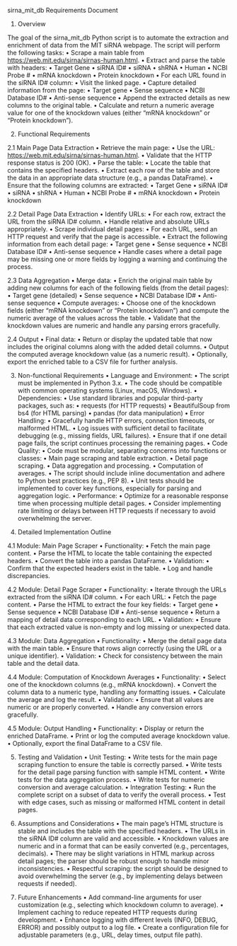 sirna_mit_db Requirements Document

1. Overview

The goal of the sirna_mit_db Python script is to automate the extraction and enrichment of data from the MIT siRNA webpage. The script will perform the following tasks:
	•	Scrape a main table from https://web.mit.edu/sirna/sirnas-human.html.
	•	Extract and parse the table with headers:
	•	Target Gene
	•	siRNA ID#
	•	siRNA
	•	shRNA
	•	Human
	•	NCBI Probe #
	•	mRNA knockdown
	•	Protein knockdown
	•	For each URL found in the siRNA ID# column:
	•	Visit the linked page.
	•	Capture detailed information from the page:
	•	Target gene
	•	Sense sequence
	•	NCBI Database ID#
	•	Anti-sense sequence
	•	Append the extracted details as new columns to the original table.
	•	Calculate and return a numeric average value for one of the knockdown values (either “mRNA knockdown” or “Protein knockdown”).

2. Functional Requirements

2.1 Main Page Data Extraction
	•	Retrieve the main page:
	•	Use the URL: https://web.mit.edu/sirna/sirnas-human.html.
	•	Validate that the HTTP response status is 200 (OK).
	•	Parse the table:
	•	Locate the table that contains the specified headers.
	•	Extract each row of the table and store the data in an appropriate data structure (e.g., a pandas DataFrame).
	•	Ensure that the following columns are extracted:
	•	Target Gene
	•	siRNA ID#
	•	siRNA
	•	shRNA
	•	Human
	•	NCBI Probe #
	•	mRNA knockdown
	•	Protein knockdown

2.2 Detail Page Data Extraction
	•	Identify URLs:
	•	For each row, extract the URL from the siRNA ID# column.
	•	Handle relative and absolute URLs appropriately.
	•	Scrape individual detail pages:
	•	For each URL, send an HTTP request and verify that the page is accessible.
	•	Extract the following information from each detail page:
	•	Target gene
	•	Sense sequence
	•	NCBI Database ID#
	•	Anti-sense sequence
	•	Handle cases where a detail page may be missing one or more fields by logging a warning and continuing the process.

2.3 Data Aggregation
	•	Merge data:
	•	Enrich the original main table by adding new columns for each of the following fields (from the detail pages):
	•	Target gene (detailed)
	•	Sense sequence
	•	NCBI Database ID#
	•	Anti-sense sequence
	•	Compute averages:
	•	Choose one of the knockdown fields (either “mRNA knockdown” or “Protein knockdown”) and compute the numeric average of the values across the table.
	•	Validate that the knockdown values are numeric and handle any parsing errors gracefully.

2.4 Output
	•	Final data:
	•	Return or display the updated table that now includes the original columns along with the added detail columns.
	•	Output the computed average knockdown value (as a numeric result).
	•	Optionally, export the enriched table to a CSV file for further analysis.

3. Non-functional Requirements
	•	Language and Environment:
	•	The script must be implemented in Python 3.x.
	•	The code should be compatible with common operating systems (Linux, macOS, Windows).
	•	Dependencies:
	•	Use standard libraries and popular third-party packages, such as:
	•	requests (for HTTP requests)
	•	BeautifulSoup from bs4 (for HTML parsing)
	•	pandas (for data manipulation)
	•	Error Handling:
	•	Gracefully handle HTTP errors, connection timeouts, or malformed HTML.
	•	Log issues with sufficient detail to facilitate debugging (e.g., missing fields, URL failures).
	•	Ensure that if one detail page fails, the script continues processing the remaining pages.
	•	Code Quality:
	•	Code must be modular, separating concerns into functions or classes:
	•	Main page scraping and table extraction.
	•	Detail page scraping.
	•	Data aggregation and processing.
	•	Computation of averages.
	•	The script should include inline documentation and adhere to Python best practices (e.g., PEP 8).
	•	Unit tests should be implemented to cover key functions, especially for parsing and aggregation logic.
	•	Performance:
	•	Optimize for a reasonable response time when processing multiple detail pages.
	•	Consider implementing rate limiting or delays between HTTP requests if necessary to avoid overwhelming the server.

4. Detailed Implementation Outline

4.1 Module: Main Page Scraper
	•	Functionality:
	•	Fetch the main page content.
	•	Parse the HTML to locate the table containing the expected headers.
	•	Convert the table into a pandas DataFrame.
	•	Validation:
	•	Confirm that the expected headers exist in the table.
	•	Log and handle discrepancies.

4.2 Module: Detail Page Scraper
	•	Functionality:
	•	Iterate through the URLs extracted from the siRNA ID# column.
	•	For each URL:
	•	Fetch the page content.
	•	Parse the HTML to extract the four key fields:
	•	Target gene
	•	Sense sequence
	•	NCBI Database ID#
	•	Anti-sense sequence
	•	Return a mapping of detail data corresponding to each URL.
	•	Validation:
	•	Ensure that each extracted value is non-empty and log missing or unexpected data.

4.3 Module: Data Aggregation
	•	Functionality:
	•	Merge the detail page data with the main table.
	•	Ensure that rows align correctly (using the URL or a unique identifier).
	•	Validation:
	•	Check for consistency between the main table and the detail data.

4.4 Module: Computation of Knockdown Averages
	•	Functionality:
	•	Select one of the knockdown columns (e.g., mRNA knockdown).
	•	Convert the column data to a numeric type, handling any formatting issues.
	•	Calculate the average and log the result.
	•	Validation:
	•	Ensure that all values are numeric or are properly converted.
	•	Handle any conversion errors gracefully.

4.5 Module: Output Handling
	•	Functionality:
	•	Display or return the enriched DataFrame.
	•	Print or log the computed average knockdown value.
	•	Optionally, export the final DataFrame to a CSV file.

5. Testing and Validation
	•	Unit Testing:
	•	Write tests for the main page scraping function to ensure the table is correctly parsed.
	•	Write tests for the detail page parsing function with sample HTML content.
	•	Write tests for the data aggregation process.
	•	Write tests for numeric conversion and average calculation.
	•	Integration Testing:
	•	Run the complete script on a subset of data to verify the overall process.
	•	Test with edge cases, such as missing or malformed HTML content in detail pages.

6. Assumptions and Considerations
	•	The main page’s HTML structure is stable and includes the table with the specified headers.
	•	The URLs in the siRNA ID# column are valid and accessible.
	•	Knockdown values are numeric and in a format that can be easily converted (e.g., percentages, decimals).
	•	There may be slight variations in HTML markup across detail pages; the parser should be robust enough to handle minor inconsistencies.
	•	Respectful scraping: the script should be designed to avoid overwhelming the server (e.g., by implementing delays between requests if needed).

7. Future Enhancements
	•	Add command-line arguments for user customization (e.g., selecting which knockdown column to average).
	•	Implement caching to reduce repeated HTTP requests during development.
	•	Enhance logging with different levels (INFO, DEBUG, ERROR) and possibly output to a log file.
	•	Create a configuration file for adjustable parameters (e.g., URL, delay times, output file path).